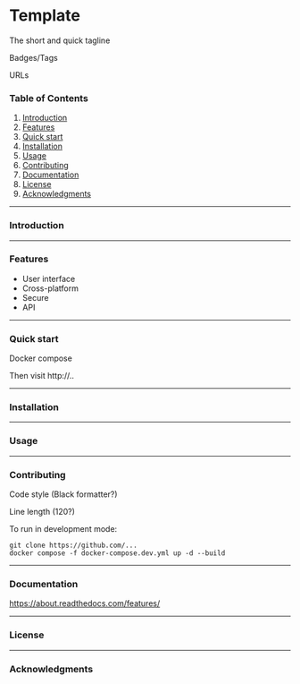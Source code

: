 # Template

The short and quick tagline

Badges/Tags

URLs

### Table of Contents

1. [Introduction](#introduction)
1. [Features](#features)
1. [Quick start](#quick-start)
1. [Installation](#installation)
1. [Usage](#usage)
1. [Contributing](#contributing)
1. [Documentation](#documentation)
1. [License](#license)
1. [Acknowledgments](#acknowledgments)

---

### Introduction

---

### Features

* User interface
* Cross-platform
* Secure
* API

---

### Quick start

Docker compose

Then visit http://..

---

### Installation

---

### Usage

---

### Contributing

Code style (Black formatter?)

Line length (120?)

To run in development mode:

```shell
git clone https://github.com/...
docker compose -f docker-compose.dev.yml up -d --build
```
<!-- https://github.com/serge-chat/serge/blob/main/docker-compose.dev.yml -->

---

### Documentation

https://about.readthedocs.com/features/

---

### License

---

### Acknowledgments

